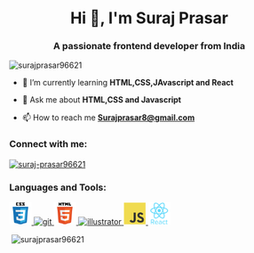 <h1 align="center">Hi 👋, I'm Suraj Prasar</h1>
<h3 align="center">A passionate frontend developer from India</h3>


<p align="left"> <img src="https://komarev.com/ghpvc/?username=surajprasar96621&label=Profile%20views&color=0e75b6&style=flat" alt="surajprasar96621" /> </p>

- 🌱 I’m currently learning **HTML,CSS,JAvascript and React**

- 💬 Ask me about **HTML,CSS and Javascript**

- 📫 How to reach me **Surajprasar8@gmail.com**

<h3 align="left">Connect with me:</h3>
<p align="left">
<a href="https://linkedin.com/in/suraj-prasar96621" target="blank"><img align="center" src="https://raw.githubusercontent.com/rahuldkjain/github-profile-readme-generator/master/src/images/icons/Social/linked-in-alt.svg" alt="suraj-prasar96621" height="30" width="40" /></a>
</p>

<h3 align="left">Languages and Tools:</h3>
<p align="left"> <a href="https://www.w3schools.com/css/" target="_blank" rel="noreferrer"> <img src="https://raw.githubusercontent.com/devicons/devicon/master/icons/css3/css3-original-wordmark.svg" alt="css3" width="40" height="40"/> </a> <a href="https://git-scm.com/" target="_blank" rel="noreferrer"> <img src="https://www.vectorlogo.zone/logos/git-scm/git-scm-icon.svg" alt="git" width="40" height="40"/> </a> <a href="https://www.w3.org/html/" target="_blank" rel="noreferrer"> <img src="https://raw.githubusercontent.com/devicons/devicon/master/icons/html5/html5-original-wordmark.svg" alt="html5" width="40" height="40"/> </a> <a href="https://www.adobe.com/in/products/illustrator.html" target="_blank" rel="noreferrer"> <img src="https://www.vectorlogo.zone/logos/adobe_illustrator/adobe_illustrator-icon.svg" alt="illustrator" width="40" height="40"/> </a> <a href="https://developer.mozilla.org/en-US/docs/Web/JavaScript" target="_blank" rel="noreferrer"> <img src="https://raw.githubusercontent.com/devicons/devicon/master/icons/javascript/javascript-original.svg" alt="javascript" width="40" height="40"/> </a> <a href="https://reactjs.org/" target="_blank" rel="noreferrer"> <img src="https://raw.githubusercontent.com/devicons/devicon/master/icons/react/react-original-wordmark.svg" alt="react" width="40" height="40"/> </a> </p>

<p>&nbsp;<img align="center" src="https://github-readme-stats.vercel.app/api?username=surajprasar96621&show_icons=true&locale=en" alt="surajprasar96621" /></p>

